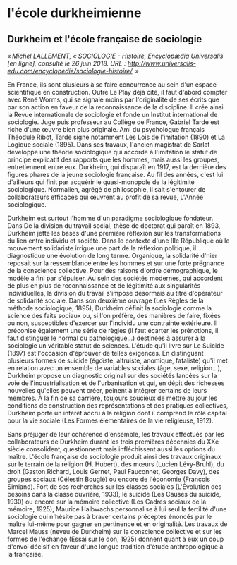 # l'école durkheimienne

## Durkheim et l'école française de sociologie

_« Michel LALLEMENT, « SOCIOLOGIE - Histoire, Encyclopædia Universalis [en ligne], consulté le 26 juin 2018. URL : http://www.universalis-edu.com/encyclopedie/sociologie-histoire/  »_

En France, ils sont plusieurs à se faire concurrence au sein d'un espace scientifique en construction. Outre Le Play déjà cité, il faut d'abord compter avec René Worms, qui se signale moins par l'originalité de ses écrits que par son action en faveur de la reconnaissance de la discipline. Il crée ainsi la Revue internationale de sociologie et fonde un Institut international de sociologie. Juge puis professeur au Collège de France, Gabriel Tarde est riche d'une œuvre bien plus originale. Ami du psychologue français Théodule Ribot, Tarde signe notamment Les Lois de l'imitation (1890) et La Logique sociale (1895). Dans ses travaux, l'ancien magistrat de Sarlat développe une théorie sociologique qui accorde à l'imitation le statut de principe explicatif des rapports que les hommes, mais aussi les groupes, entretiennent entre eux. Durkheim, qui disparaît en 1917, est la dernière des figures phares de la jeune sociologie française. Au fil des années, c'est lui d'ailleurs qui finit par acquérir le quasi-monopole de la légitimité sociologique. Normalien, agrégé de philosophie, il sait s'entourer de collaborateurs efficaces qui œuvrent au profit de sa revue, L'Année sociologique.

Durkheim est surtout l'homme d'un paradigme sociologique fondateur. Dans De la division du travail social, thèse de doctorat qui paraît en 1893, Durkheim jette les bases d'une première réflexion sur les transformations du lien entre individu et société. Dans le contexte d'une IIIe République où le mouvement solidariste irrigue une part de la réflexion politique, il diagnostique une évolution de long terme. Organique, la solidarité d'hier reposait sur la ressemblance entre les hommes et sur une forte prégnance de la conscience collective. Pour des raisons d'ordre démographique, le modèle a fini par s'épuiser. Au sein des sociétés modernes, qui accordent de plus en plus de reconnaissance et de légitimité aux singularités individuelles, la division du travail s'impose désormais au titre d'opérateur de solidarité sociale. Dans son deuxième ouvrage (Les Règles de la méthode sociologique, 1895), Durkheim définit la sociologie comme la science des faits sociaux ou, si l'on préfère, des manières de faire, fixées ou non, susceptibles d'exercer sur l'individu une contrainte extérieure. Il préconise également une série de règles (il faut écarter les prénotions, il faut distinguer le normal du pathologique...) destinées à assurer à la sociologie un véritable statut de sciences. L'étude qu'il livre sur Le Suicide (1897) est l'occasion d'éprouver de telles exigences. En distinguant plusieurs formes de suicide (égoïste, altruiste, anomique, fataliste) qu'il met en relation avec un ensemble de variables sociales (âge, sexe, religion...), Durkheim propose un diagnostic original sur des sociétés lancées sur la voie de l'industrialisation et de l'urbanisation et qui, en dépit des richesses nouvelles qu'elles peuvent créer, peinent à intégrer certains de leurs membres. À la fin de sa carrière, toujours soucieux de mettre au jour les conditions de construction des représentations et des pratiques collectives, Durkheim porte un intérêt accru à la religion dont il comprend le rôle capital pour la vie sociale (Les Formes élémentaires de la vie religieuse, 1912).

Sans préjuger de leur cohérence d'ensemble, les travaux effectués par les collaborateurs de Durkheim durant les trois premières décennies du XXe siècle consolident, questionnent mais infléchissent aussi les options du maître. L'école française de sociologie produit ainsi des travaux originaux sur le terrain de la religion (H. Hubert), des mœurs (Lucien Lévy-Bruhl), du droit (Gaston Richard, Louis Gernet, Paul Fauconnet, Georges Davy), des groupes sociaux (Célestin Bouglé) ou encore de l'économie (François Simiand). Fort de ses recherches sur les classes sociales (L'Évolution des besoins dans la classe ouvrière, 1933), le suicide (Les Causes du suicide, 1930) ou encore sur la mémoire collective (Les Cadres sociaux de la mémoire, 1925), Maurice Halbwachs personnalise à lui seul la fertilité d'une sociologie qui n'hésite pas à braver certains préceptes énoncés par le maître lui-même pour gagner en pertinence et en originalité. Les travaux de Marcel Mauss (neveu de Durkheim) sur la conscience collective et sur les formes de l'échange (Essai sur le don, 1925) donnent quant à eux un coup d'envoi décisif en faveur d'une longue tradition d'étude anthropologique à la française.

